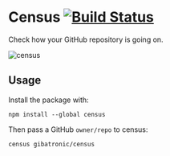 # Census [![Build Status](https://travis-ci.org/gibatronic/census.svg?branch=master)](https://travis-ci.org/gibatronic/census)

Check how your GitHub repository is going on.

![census](/../gh-pages/etc/census.png?raw=true)

## Usage

Install the package with:

```shell
npm install --global census
```

Then pass a GitHub `owner/repo` to census:

```shell
census gibatronic/census
```
